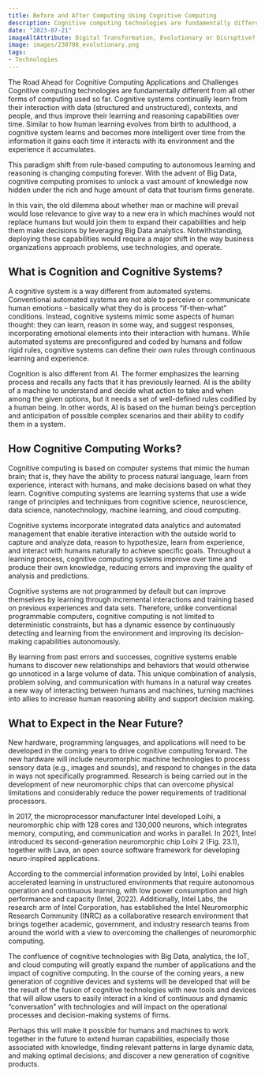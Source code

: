 ```yaml
---
title: Before and After Computing Using Cognitive Computing
description: Cognitive computing technologies are fundamentally different from all other forms of computing used so far. Similar to how human learning evolves from birth to adulthood, a cognitive system learns and becomes more intelligent over time from the information it gains each time it interacts with its environment and the experience it accumulates. This paradigm shift from rule-based computing to autonomous learning and reasoning promises to change computing forever. 
date: "2023-07-21"
imageAltAttribute: Digital Transformation, Evolutionary or Disruptive?
image: images/230708_evolutionary.png
tags:
- Technologies
---
```


The Road Ahead for Cognitive Computing Applications and Challenges
Cognitive computing technologies are fundamentally different from all other forms of computing used so far. Cognitive systems continually learn from their interaction with data (structured and unstructured), contexts, and people, and thus improve their learning and reasoning capabilities over time. Similar to how human learning evolves from birth to adulthood, a cognitive system learns and becomes more intelligent over time from the information it gains each time it interacts with its environment and the experience it accumulates.

This paradigm shift from rule-based computing to autonomous learning and reasoning is changing computing forever. With the advent of Big Data, cognitive computing promises to unlock a vast amount of knowledge now hidden under the rich and huge amount of data that tourism firms generate. 

In this vain, the old dilemma about whether man or machine will prevail would lose relevance to give way to a new era in which machines would not replace humans but would join them to expand their capabilities and help them make decisions by leveraging Big Data analytics. Notwithstanding, deploying these capabilities would require a major shift in the way business organizations approach problems, use technologies, and operate.

## What is Cognition and Cognitive Systems? 

A cognitive system is a way different from automated systems. Conventional automated systems are not able to perceive or communicate human emotions – basically what they do is process “if-then-what” conditions. Instead, cognitive systems mimic some aspects of human thought: they can learn, reason in some way, and suggest responses, incorporating emotional elements into their interaction with humans. While automated systems are preconfigured and coded by humans and follow rigid rules, cognitive systems can define their own rules through continuous learning and experience.

Cognition is also different from AI. The former emphasizes the learning process and recalls any facts that it has previously learned. AI is the ability of a machine to understand and decide what action to take and when among the given options, but it needs a set of well-defined rules codified by a human being. In other words, AI is based on the human being’s perception and anticipation of possible complex scenarios and their ability to codify them in a system.

## How Cognitive Computing Works?
Cognitive computing is based on computer systems that mimic the human brain; that is, they have the ability to process natural language, learn from experience, interact with humans, and make decisions based on what they learn.
Cognitive computing systems are learning systems that use a wide range of principles and techniques from cognitive science, neuroscience, data science, nanotechnology, machine learning, and cloud computing.

Cognitive systems incorporate integrated data analytics and automated management that enable iterative interaction with the outside world to capture and analyze data, reason to hypothesize, learn from experience, and interact with humans naturally to achieve specific goals. Throughout a learning process, cognitive computing systems improve over time and produce their own knowledge, reducing errors and improving the quality of analysis and predictions.

Cognitive systems are not programmed by default but can improve themselves by learning through incremental interactions and training based on previous experiences and data sets. Therefore, unlike conventional programmable computers, cognitive computing is not limited to deterministic constraints, but has a dynamic essence by continuously detecting and learning from the environment and improving its decision-making capabilities autonomously.

By learning from past errors and successes, cognitive systems enable humans to discover new relationships and behaviors that would otherwise go unnoticed in a large volume of data. This unique combination of analysis, problem solving, and communication with humans in a natural way creates a new way of interacting between humans and machines, turning machines into allies to increase human reasoning ability and support decision making.

## What to Expect in the Near Future?
New hardware, programming languages, and applications will need to be developed in the coming years to drive cognitive computing forward. The new hardware will include neuromorphic machine technologies to process sensory data (e.g., images and sounds), and respond to changes in the data in ways not specifically programmed. Research is being carried out in the development of new neuromorphic chips that can overcome physical limitations and considerably reduce the power requirements of traditional processors. 

In 2017, the microprocessor manufacturer Intel developed Loihi, a neuromorphic chip with 128 cores and 130,000 neurons, which integrates memory, computing, and communication and works in parallel. In 2021, Intel introduced its second-generation neuromorphic chip Loihi 2 (Fig. 23.1), together with Lava, an open source software framework for developing neuro-inspired applications. 

According to the commercial information provided by Intel, Loihi enables accelerated learning in unstructured environments that require autonomous operation and continuous learning, with low power consumption and high performance and capacity (Intel, 2022). Additionally, Intel Labs, the research arm of Intel Corporation, has established the Intel Neuromorphic Research Community (INRC) as a collaborative research environment that brings together academic, government, and industry research teams from around the world with a view to overcoming the challenges of neuromorphic computing.

The confluence of cognitive technologies with Big Data, analytics, the IoT, and cloud computing will greatly expand the number of applications and the impact of cognitive computing. In the course of the coming years, a new generation of cognitive devices and systems will be developed that will be the result of the fusion of cognitive technologies with new tools and devices that will allow users to easily interact in a kind of continuous and dynamic “conversation” with technologies and will impact on the operational processes and decision-making systems of firms. 

Perhaps this will make it possible for humans and machines to work together in the future to extend human capabilities, especially those associated with knowledge, finding relevant patterns in large dynamic data, and making optimal decisions; and discover a new generation of cognitive products.